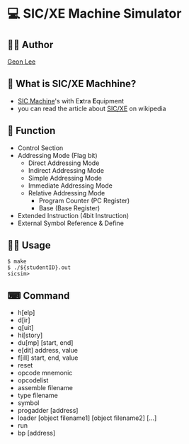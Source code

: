 # 💻 SIC/XE Machine Simulator

## 👨‍💻 Author
[Geon Lee](https://github.com/)

## 🤔 What is **SIC/XE** Machhine?
* [SIC Machine](https://en.wikipedia.org/wiki/Simplified_Instructional_Computer)'s with E**x**tra **E**quipment 
* you can read the article about [SIC/XE](https://en.wikipedia.org/wiki/SIC/XE) on wikipedia

## 💫 Function
* Control Section
* Addressing Mode (Flag bit)
	* Direct Addressing Mode
	* Indirect Addressing Mode
	* Simple Addressing Mode
	* Immediate Addressing Mode
	* Relative Addressing Mode
		* Program Counter (PC Register)
		* Base	(Base Register)
* Extended Instruction (4bit Instruction)
* External Symbol Reference & Define

## 👨‍🏫 Usage
```shell
$ make
$ ./${studentID}.out
sicsim>
```

## ⌨ Command
* h[elp]
* d[ir]
* q[uit]
* hi[story]
* du[mp] [start, end]
* e[dit] address, value
* f[ill] start, end, value
* reset
* opcode mnemonic
* opcodelist
* assemble filename
* type filename
* symbol
* progadder [address]
* loader [object filename1] [object filename2] [...]
* run
* bp [address]